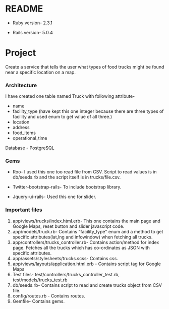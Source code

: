 # README

* Ruby version- 2.3.1

* Rails version- 5.0.4

# Project

Create a service that tells the user what types of food trucks might be found near a specific location on a map.

### Architecture

I have created one table named Truck with following attribute-

* name
* facility_type (have kept this one integer because there are three types of facility and used enum to get value of all three.)
* location
* address
* food_items
* operational_time

Database - PostgreSQL

### Gems

* Roo- I used this one too read file from CSV. Script to read values is in db/seeds.rb and the script itself is in trucks/file.csv.

* Twitter-bootstrap-rails- To include bootstrap library.

* Jquery-ui-rails- Used this one for slider.

### Important files
1. app/views/trucks/index.html.erb- This one contains the main page and Google Maps, reset button and slider javascript code.
2. app/models/truck.rb- Contains "facility_type" enum and a method to get specific attributes(lat,lng and infowindow) when fetching all trucks.
3. app/controllers/trucks_controller.rb- Contains action/method for index page. Fetches all the trucks which has co-ordinates as JSON with specific attributes.
4. app/assets/stylesheets/trucks.scss- Contains css.
5. app/views/layouts/application.html.erb - Contains script tag for Google Maps
6. Test files- test/controllers/trucks_controller_test.rb, test/models/trucks_test.rb
7. db/seeds.rb- Contains script to read and create trucks object from CSV file.
8. config/routes.rb - Contains routes.
9. Gemfile- Contains gems.
